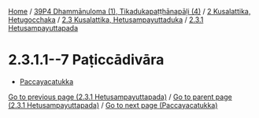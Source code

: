 
[Home](/) / [39P4 Dhammānuloma (1), Tikadukapaṭṭhānapāḷi (4)](../../...md) / [2 Kusalattika, Hetugocchaka](../...md) / [2.3 Kusalattika, Hetusampayuttaduka](...md) / [2.3.1 Hetusampayuttapada](../39P4/2/2.3/2.3.1.md)

# 2.3.1.1--7 Paṭiccādivāra

* [Paccayacatukka](2.3.1.1--7/Paccayacatukka.md)

[Go to previous page (2.3.1 Hetusampayuttapada)](../39P4/2/2.3/2.3.1.md) / [Go to parent page (2.3.1 Hetusampayuttapada)](../39P4/2/2.3/2.3.1.md) / [Go to next page (Paccayacatukka)](2.3.1.1--7/Paccayacatukka.md)


